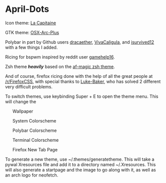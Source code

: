 # April-Dots
Icon theme: <a href="https://github.com/keeferrourke/la-capitaine-icon-theme">La Capitaine</a>

GTK theme: <a href="https://github.com/LinxGem33/OSX-Arc-Plus">OSX-Arc-Plus</a>

Polybar in part by Github users <a href="https://github.com/dracaether">dracaether</a>, <a href="https://github.com/VivaCaligula">VivaCaligula</a>, and <a href="https://www.reddit.com/user/isurvived12">isurvived12</a> with a few things I added.

Ricing for bspwm inspired by reddit user <a href="https://www.reddit.com/user/gamehelp16">gamehelp16</a>.

Zsh theme <b><i>heavily</i></b> based on the <a href="https://github.com/robbyrussell/oh-my-zsh/blob/master/themes/af-magic.zsh-theme"> af-magic zsh theme</a>.

And of course, firefox ricing done with the help of all the great people at <a href="https://www.reddit.com/r/FirefoxCSS/">/r/FirefoxCSS</a>, with special thanks to <a href="https://www.reddit.com/user/Luke-Baker">Luke-Baker</a>, who has solved 2 different very difficult problems.

To switch themes, use keybinding Super + E to open the theme menu. This will change the <ul>Wallpaper</ul> <ul>System Colorscheme</ul> <ul>Polybar Colorscheme</ul> <ul>Terminal Colorscheme</ul> <ul>Firefox New Tab Page</ul>

To generate a new theme, use ~/.themes/generatetheme. This will take a pywal Xresources file and add it to a directory named ~/.Xresources. This will also generate a startpage and the image to go along with it, as well as an arch logo for neofetch.
